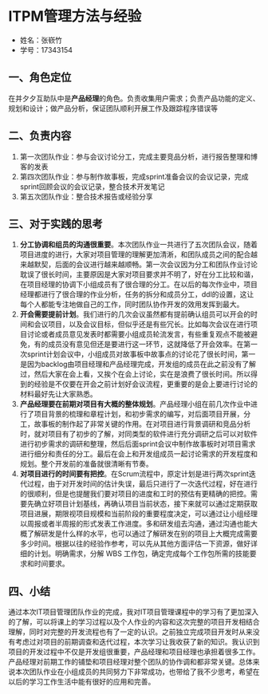 ﻿# ITPM管理方法与经验

- 姓名：张嵚竹
- 学号：17343154



## 一、角色定位

在并夕夕互助队中是**产品经理**的角色。负责收集用户需求；负责产品功能的定义、规划和设计；做产品分析，保证团队顺利开展工作及跟踪程序错误等


## 二、负责内容

1. 第一次团队作业：参与会议讨论分工，完成主要竞品分析，进行报告整理和博客的发表
2. 第四次团队作业：参与制作故事板，完成sprint准备会议的会议记录，完成sprint回顾会议的会议记录，整合技术开发笔记
5. 第五次团队作业：整合技术报告或经验分享



## 三、对于实践的思考

1. **分工协调和组员的沟通很重要**。本次团队作业一共进行了五次团队会议，随着项目进度的进行，大家对项目管理的理解更加清淅，和团队成员之间的配合越来越默契，后面的会议进行越来越顺畅。第一次会议因为分工和团队作业讨论耽误了很长时间，主要原因是大家对项目要求并不明了，好在分工比较和谐，在项目经理的协调下小组成员有了很合理的分工。在以后的每次作业中，项目经理都进行了很合理的作业分析，任务的拆分和成员分工，ddl的设置，这让每个人都能专注地做自己的工作，同时团队协作开发的效用发挥到最大。
2. **开会需要提前计划**。我们进行的几次会议虽然都有提前确认组员可以开会的时间和会议项目，以及会议目标，但似乎还是有些冗长。比如每次会议在进行项目讨论或者成员意见发表时都需要小组成员轮流发言，有些重复观点不能被避免，有的成员没有意见但还是要进行这一环节，这就降低了开会效率。在第一次sprint计划会议中，小组成员对故事板中故事点的讨论花了很长时间，第一是因为backlog由项目经理和产品经理完成，开发组的成员在此之前没有了解过，然后大家在会上看，又挨个在会上讨论，实在是浪费了很长时间。所以得到的经验是不仅要在开会之前计划好会议流程，更重要的是会上要进行讨论的材料最好先让大家熟悉。
3. **产品经理要在前期对项目有大概的整体规划**。产品经理小组在前几次作业中进行了项目背景的梳理和章程计划，和初步需求的编写，对后面项目开展，分工，故事板的制作起了非常关键的作用。在对项目进行背景调研和竞品分析时，就对项目有了初步的了解，对同类型的软件进行充分调研之后可以对软件进行初步需求的调研和整理，然后后面sprint会议中制作故事板时对项目需求进行细分和责任的分工。最后在会上和开发组成员一起讨论需求的开发程度和规划。整个开发前的准备就很清晰有节奏。
4. **对项目进行的时间要有把控**。在Scrum流程中，原定计划是进行两次sprint迭代过程，由于对开发时间的估计失误，最后只进行了一次迭代过程，好在进行的很顺利，但是也提醒我们要对项目的进度和工时的预估有更精确的把控。需要先确立好项目计划基线，再确认项目当前状态，接下来就可以通过定期获取项目进展，期限视项目规模和当前阶段的重要程度决定，可以通过让小组经理以周报或者半周报的形式发表工作进度。多和研发组去沟通，通过沟通也能大概了解研发是什么样的水平，也可以通过了解研发在别的项目上大概完成需要多少时间。根据以往的经验作参考，可以先从其他方面评估一下资源，做好详细的计划。明确需求，分解 WBS 工作包，确定完成每个工作包所需的技能要求和时间要求。

## 四、小结
通过本次IT项目管理团队作业的完成，我对IT项目管理课程中的学习有了更加深入的了解，可以将课上的学习过程以及个人作业的内容和这次完整的项目开发相结合理解，同时对完整的开发流程也有了一定的认识。之前独立完成项目开发时从来没有考虑过对项目的前期调查和迭代过程，本次学习让我收获了新的知识。我认识到项目的开发过程中不仅是开发组很重要，产品经理和项目经理也承担着很多工作。产品经理对前期工作的铺垫和项目经理对整个团队的协作调和都非常关键。总体来说本次团队作业在小组成员的共同努力下非常成功，也带给了我不少思考，希望在以后的学习工作生活中能有很好的应用和完善。

